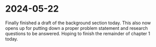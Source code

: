 # 2024-05-22

Finally finished a draft of the background section today. This also now opens
up for putting down a proper problem statement and research questions to be
answered. Hoping to finish the remainder of chapter 1 today.
